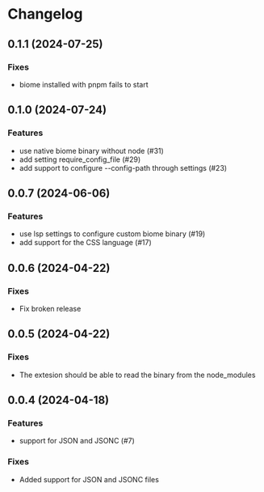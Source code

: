 # Changelog

## 0.1.1 (2024-07-25)

### Fixes

- biome installed with pnpm fails to start

## 0.1.0 (2024-07-24)

### Features

- use native biome binary without node (#31)
- add setting require_config_file (#29)
- add support to configure --config-path through settings (#23)

## 0.0.7 (2024-06-06)

### Features

- use lsp settings to configure custom biome binary (#19)
- add support for the CSS language (#17)

## 0.0.6 (2024-04-22)

### Fixes

- Fix broken release

## 0.0.5 (2024-04-22)

### Fixes

- The extesion should be able to read the binary from the node_modules

## 0.0.4 (2024-04-18)

### Features

- support for JSON and JSONC (#7)

### Fixes

- Added support for JSON and JSONC files
